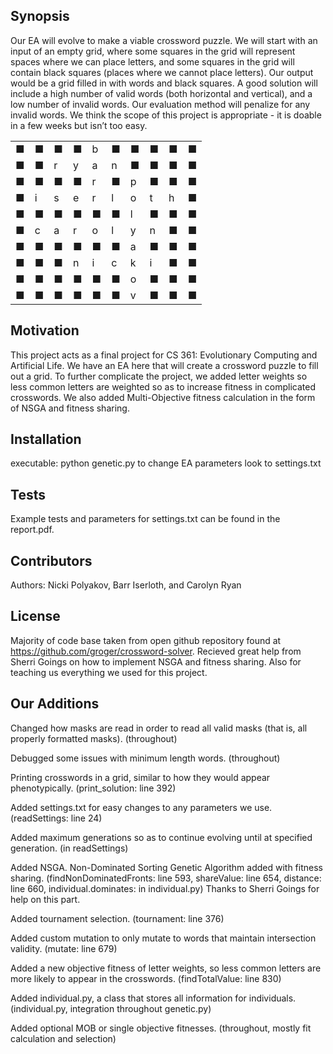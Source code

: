 ## Synopsis

Our EA will evolve to make a viable crossword puzzle. We will start with an input of an empty grid, where some squares in the grid will represent spaces where we can place letters, and some squares in the grid will contain black squares (places where we cannot place letters). Our output would be a grid filled in with words and black squares.  A good solution will include a high number of valid words (both horizontal and vertical), and a low number of invalid words. Our evaluation method will penalize for any invalid words. We think the scope of this project is appropriate - it is doable in a few weeks but isn’t too easy.

|   |   |   |   |   |   |   |   |   |   |
|---|---|---|---|---|---|---|---|---|---|
| ■ | ■ | ■ | ■ | b | ■ | ■ | ■ | ■ | ■ |
| ■ | ■ | r | y | a | n | ■ | ■ | ■ | ■ |
| ■ | ■ | ■ | ■ | r | ■ | p | ■ | ■ | ■ |
| ■ | i | s | e | r | l | o | t | h | ■ |
| ■ | ■ | ■ | ■ | ■ | ■ | l | ■ | ■ | ■ |
| ■ | c | a | r | o | l | y | n | ■ | ■ |
| ■ | ■ | ■ | ■ | ■ | ■ | a | ■ | ■ | ■ |
| ■ | ■ | ■ | n | i | c | k | i | ■ | ■ |
| ■ | ■ | ■ | ■ | ■ | ■ | o | ■ | ■ | ■ |
| ■ | ■ | ■ | ■ | ■ | ■ | v | ■ | ■ | ■ |
## Motivation

This project acts as a final project for CS 361: Evolutionary Computing and Artificial Life.  We have an EA here that will create a crossword puzzle to fill out a grid.  To further complicate the project, we added letter weights so less common letters are weighted so as to increase fitness in complicated crosswords.  We also added Multi-Objective fitness calculation in the form of NSGA and fitness sharing.

## Installation

executable: python genetic.py
to change EA parameters look to settings.txt

## Tests

Example tests and parameters for settings.txt can be found in the report.pdf.

## Contributors

Authors:  Nicki Polyakov, Barr Iserloth, and Carolyn Ryan

## License

Majority of code base taken from open github repository found at https://github.com/groger/crossword-solver. Recieved great help from Sherri Goings on how to implement NSGA and fitness sharing.  Also for teaching us everything we used for this project.


## Our Additions

Changed how masks are read in order to read all valid masks (that is,
all properly formatted masks). (throughout)

Debugged some issues with minimum length words. (throughout)

Printing crosswords in a grid, similar to how they would appear phenotypically. (print_solution: line 392)

Added settings.txt for easy changes to any parameters we use. (readSettings: line 24)

Added maximum generations so as to continue evolving until at specified generation. (in readSettings)

Added NSGA.  Non-Dominated Sorting Genetic Algorithm added with fitness sharing. (findNonDominatedFronts: line 593, shareValue: line 654, distance: line 660, individual.dominates: in individual.py)
Thanks to Sherri Goings for help on this part.

Added tournament selection. (tournament: line 376)

Added custom mutation to only mutate to words that maintain intersection validity. (mutate: line 679)

Added a new objective fitness of letter weights, so less common letters are more likely to appear in the crosswords. (findTotalValue: line 830)

Added individual.py, a class that stores all information for individuals. (individual.py, integration throughout genetic.py)

Added optional MOB or single objective fitnesses. (throughout, mostly fit calculation and selection)
